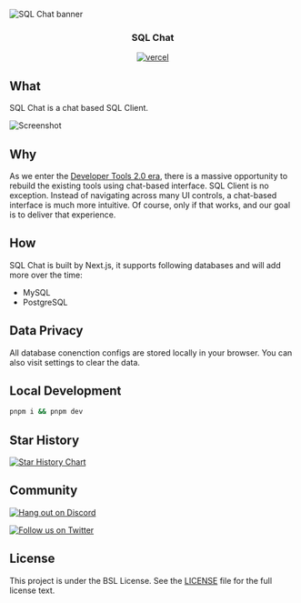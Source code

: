 ![SQL Chat banner](https://raw.githubusercontent.com/bytebase/sqlchat/main/public/banner.webp)

<div align="center">
  <h3>SQL Chat</h3>
  <a href="https://vercel.com/new/clone?repository-url=https%3A%2F%2Fgithub.com%2Fbytebase%2Fsqlchat&env=OPENAI_API_KEY"><img src="https://img.shields.io/badge/deploy%20on-Vercel-brightgreen.svg?style=for-the-badge&logo=vercel" alt="vercel"></a>
</div>

## What

SQL Chat is a chat based SQL Client.

![Screenshot](https://raw.githubusercontent.com/bytebase/sqlchat/main/public/screenshot1.webp)
## Why

As we enter the [Developer Tools 2.0 era](https://www.sequoiacap.com/article/ai-powered-developer-tools/),
there is a massive opportunity to rebuild the existing tools using chat-based interface. SQL Client
is no exception. Instead of navigating across many UI controls, a chat-based interface is much
more intuitive. Of course, only if that works, and our goal is to deliver that experience.

## How

SQL Chat is built by Next.js, it supports following databases and will add more over the time:
* MySQL
* PostgreSQL

## Data Privacy

All database conenction configs are stored locally in your browser. You can also visit settings to
clear the data. 

## Local Development

```bash
pnpm i && pnpm dev
```

## Star History

[![Star History Chart](https://api.star-history.com/svg?repos=bytebase/sqlchat&type=Date)](https://star-history.com/#bytebase/sqlchat&Date)


## Community

[![Hang out on Discord](https://img.shields.io/badge/%20-Hang%20out%20on%20Discord-5865F2?style=for-the-badge&logo=discord&labelColor=EEEEEE)](https://discord.gg/huyw7gRsyA)

[![Follow us on Twitter](https://img.shields.io/badge/Follow%20us%20on%20Twitter-1DA1F2?style=for-the-badge&logo=twitter&labelColor=EEEEEE)](https://twitter.com/Bytebase)


## License

This project is under the BSL License. See the [LICENSE](LICENSE) file for the full license text.
